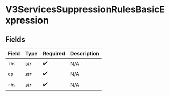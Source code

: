 # V3ServicesSuppressionRulesBasicExpression


## Fields

| Field              | Type               | Required           | Description        |
| ------------------ | ------------------ | ------------------ | ------------------ |
| `lhs`              | *str*              | :heavy_check_mark: | N/A                |
| `op`               | *str*              | :heavy_check_mark: | N/A                |
| `rhs`              | *str*              | :heavy_check_mark: | N/A                |